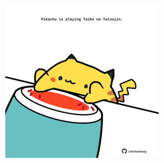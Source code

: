 <!-- built at 04/07/2021, 15:01:46 UTC -->
<p align="center">
  <img width="500" height="500" src="./ReadmeImage.svg">
</p>
